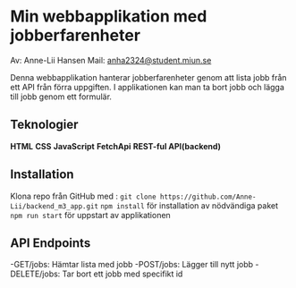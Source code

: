 # Min webbapplikation med jobberfarenheter
 Av: Anne-Lii Hansen
 Mail: anha2324@student.miun.se

 Denna webbapplikation hanterar jobberfarenheter genom att lista jobb från ett API från förra uppgiften. I applikationen kan man  ta bort jobb och lägga till jobb genom ett formulär.

 ## Teknologier
 **HTML**
 **CSS**
 **JavaScript**
 **FetchApi**
 **REST-ful API(backend)**

 ## Installation
 Klona repo från GitHub med : 
`git clone https://github.com/Anne-Lii/backend_m3_app.git`
`npm install` för installation av nödvändiga paket
`npm run start` för uppstart av applikationen

## API Endpoints
-GET/jobs: Hämtar lista med jobb
-POST/jobs: Lägger till nytt jobb
-DELETE/jobs: Tar bort ett jobb med specifikt id

